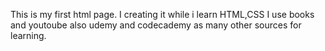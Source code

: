 This is my first html page.
I creating it while i learn HTML,CSS
I use books and youtoube also udemy and codecademy as many other sources for learning.
